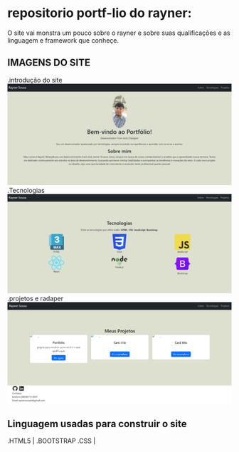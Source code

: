 # repositorio portf-lio do rayner:
O site vai monstra um pouco sobre o rayner e sobre suas qualificações e as linguagem e framework que conheçe.


## IMAGENS DO SITE 
.introdução do site
<img src = "img/introdução.png">
.Tecnologias
<img src = "img/tecnologias.png">
.projetos e radaper
<img src = "img/proj_foot.png">



## Linguagem usadas para construir o site
.HTML5  | .BOOTSTRAP
.CSS    | 